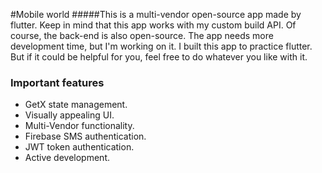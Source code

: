 #Mobile world
#####This is a multi-vendor open-source app made by flutter. Keep in mind that this app works with my custom build API. Of course, the back-end is also open-source. The app needs more development time, but I'm working on it. I built this app to practice flutter. But if it could be helpful for you, feel free to do whatever you like with it.

### Important features

- GetX state management.
- Visually appealing UI.
- Multi-Vendor functionality.
- Firebase SMS authentication.
- JWT token authentication.
- Active development.
